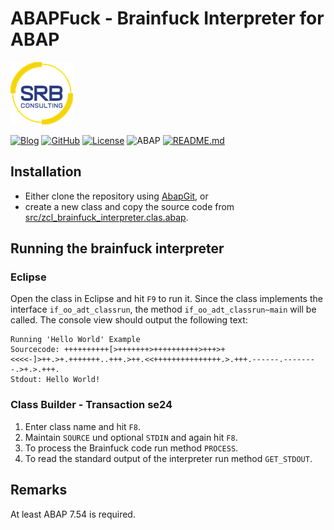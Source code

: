 # ABAPFuck - Brainfuck Interpreter for ABAP

[![srb.at](assets/srb_logo.png)](https://www.srb.at)

[![Blog](https://img.shields.io/static/v1.svg?color=f5d410&labelColor=11215a&logoColor=ffffff&style=for-the-badge&label=srb.at&message=Blog)](https://www.srb.at/blog--events/)
[![GitHub](https://img.shields.io/static/v1.svg?color=f5d410&labelColor=11215a&logoColor=ffffff&style=for-the-badge&label=srb.at&message=github&logo=github)](https://github.com/SRBConsultingTeam/)
[![License](https://img.shields.io/static/v1.svg?color=f5d410&labelColor=11215a&logoColor=ffffff&style=for-the-badge&label=License&message=MIT)](LICENSE)
![ABAP](https://img.shields.io/static/v1.svg?color=f5d410&labelColor=11215a&logoColor=ffffff&style=for-the-badge&label=ABAP&message=7.54)
[![README.md](https://img.shields.io/static/v1.svg?color=f5d410&labelColor=11215a&logoColor=ffffff&style=for-the-badge&label=README&message=de)](README.md)

## Installation
* Either clone the repository using [AbapGit](https://docs.abapgit.org/), or
* create a new class and copy the source code from [src/zcl_brainfuck_interpreter.clas.abap](src/zcl_brainfuck_interpreter.clas.abap).

## Running the brainfuck interpreter
### Eclipse
Open the class in Eclipse and hit `F9` to run it. Since the class implements the interface `if_oo_adt_classrun`,
the method `if_oo_adt_classrun~main` will be called. The console view should output the following text:

```
Running 'Hello World' Example
Sourcecode: ++++++++++[>+++++++>++++++++++>+++>+<<<<-]>++.>+.+++++++..+++.>++.<<+++++++++++++++.>.+++.------.--------.>+.>.+++.
Stdout: Hello World!
```

### Class Builder - Transaction se24
1. Enter class name and hit `F8`.
2. Maintain `SOURCE` und optional `STDIN` and again hit `F8`.
3. To process the Brainfuck code run method `PROCESS`.
4. To read the standard output of the interpreter run method `GET_STDOUT`.

## Remarks
At least ABAP 7.54 is required.

